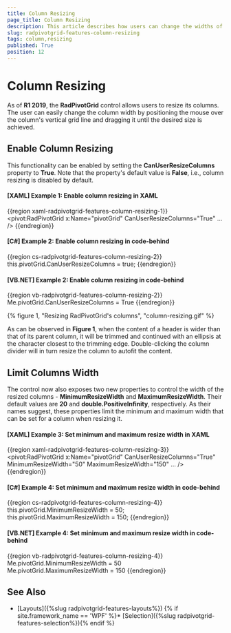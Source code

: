 ```yaml
---
title: Column Resizing
page_title: Column Resizing
description: This article describes how users can change the widths of the columns in the RadPivotGrid control via the CanUserResizeColumns property.
slug: radpivotgrid-features-column-resizing
tags: column,resizing
published: True
position: 12
---
```


# Column Resizing 

As of **R1 2019**, the **RadPivotGrid** control allows users to resize its columns. The user can easily change the column width by positioning the mouse over the column's vertical grid line and dragging it until the desired size is achieved.

## Enable Column Resizing

This functionality can be enabled by setting the **CanUserResizeColumns** property to **True**. Note that the property's default value is **False**, i.e., column resizing is disabled by default.

#### __[XAML] Example 1: Enable column resizing in XAML__

{{region xaml-radpivotgrid-features-column-resizing-1}}
    <pivot:RadPivotGrid x:Name="pivotGrid" CanUserResizeColumns="True" ... />
{{endregion}}

#### __[C#] Example 2: Enable column resizing in code-behind__

{{region cs-radpivotgrid-features-column-resizing-2}}
    this.pivotGrid.CanUserResizeColumns = true;
{{endregion}}

#### __[VB.NET] Example 2: Enable column resizing in code-behind__

{{region vb-radpivotgrid-features-column-resizing-2}}
    Me.pivotGrid.CanUserResizeColumns = True
{{endregion}}

{% figure 1, "Resizing RadPivotGrid's columns", "column-resizing.gif" %}

As can be observed in **Figure 1**, when the content of a header is wider than that of its parent column, it will be trimmed and continued with an ellipsis at the character closest to the trimming edge. Double-clicking the column divider will in turn resize the column to autofit the content.

## Limit Columns Width

The control now also exposes two new properties to control the width of the resized columns - **MinimumResizeWidth** and **MaximumResizeWidth**. Their default values are **20** and **double.PositiveInfinity**, respectively. As their names suggest, these properties limit the minimum and maximum width that can be set for a column when resizing it.

#### __[XAML] Example 3: Set minimum and maximum resize width in XAML__

{{region xaml-radpivotgrid-features-column-resizing-3}}
    <pivot:RadPivotGrid x:Name="pivotGrid" CanUserResizeColumns="True"
                        MinimumResizeWidth="50" MaximumResizeWidth="150" ... />
{{endregion}}

#### __[C#] Example 4: Set minimum and maximum resize width in code-behind__

{{region cs-radpivotgrid-features-column-resizing-4}}
    this.pivotGrid.MinimumResizeWidth = 50;
    this.pivotGrid.MaximumResizeWidth = 150;
{{endregion}}

#### __[VB.NET] Example 4: Set minimum and maximum resize width in code-behind__

{{region vb-radpivotgrid-features-column-resizing-4}}
    Me.pivotGrid.MinimumResizeWidth = 50
	Me.pivotGrid.MaximumResizeWidth = 150
{{endregion}}

## See Also

* [Layouts]({%slug radpivotgrid-features-layouts%})
{% if site.framework_name == 'WPF' %}* [Selection]({%slug radpivotgrid-features-selection%}){% endif %}
